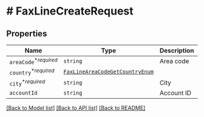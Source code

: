# # FaxLineCreateRequest



## Properties

Name | Type | Description | Notes
------------ | ------------- | ------------- | -------------
| `areaCode`<sup>*_required_</sup> | ```string``` |  Area code  |  |
| `country`<sup>*_required_</sup> | [```FaxLineAreaCodeGetCountryEnum```](FaxLineAreaCodeGetCountryEnum.md) |    |  |
| `city`<sup>*_required_</sup> | ```string``` |  City  |  |
| `accountId` | ```string``` |  Account ID  |  |

[[Back to Model list]](../../README.md#models) [[Back to API list]](../../README.md#endpoints) [[Back to README]](../../README.md)
